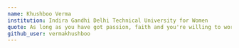 ```yaml
---
name: Khushboo Verma
institution: Indira Gandhi Delhi Technical University for Women
quote: As long as you have got passion, faith and you're willing to work hard, you can do anything you want.
github_user: vermakhushboo
---
```

